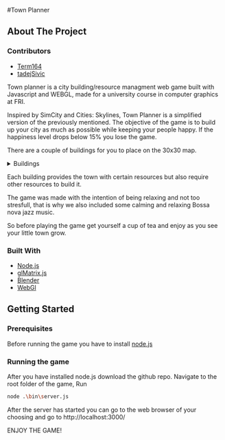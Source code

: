 #Town Planner

<!-- ABOUT THE PROJECT -->
## About The Project

### Contributors
* [Term164](https://github.com/Term164)
* [tadejSivic](https://github.com/tadejsivic)

Town planner is a city building/resource managment web game built with Javascript and WEBGL,
made for a university course in computer graphics at FRI.

Inspired by SimCity and Cities: Skylines, Town Planner is a simplified version of the previously mentioned.
The objective of the game is to build up your city as much as possible while keeping your people happy.
If the happiness level drops below 15% you lose the game.

There are a couple of buildings for you to place on the 30x30 map.
<!-- TABLE OF CONTENTS -->
<details>
  <summary>Buildings</summary>
  <ol>
    <li>House - 2 pop</li>
    <li>Factory - 30 goods</li>
    <li>Shop - 10 income</li>
    <li>Wind turbine - 100 energy</li>
    <li>Road</li>
    <li>Town hall</li>
  </ol>
</details>

Each building provides the town with certain resources but also require other resources to build it.

The game was made with the intention of being relaxing and not too stresfull, that is why we also included
some calming and relaxing Bossa nova jazz music.

So before playing the game get yourself a cup of tea and enjoy as you see your little town grow.

### Built With

* [Node.js](https://nodejs.org/en/)
* [glMatrix.js](https://glmatrix.net/)
* [Blender](https://www.blender.org/)
* [WebGl](https://get.webgl.org/)


<!-- GETTING STARTED -->
## Getting Started

### Prerequisites
Before running the game you have to install <a href="https://nodejs.org/en/">node.js</a>

### Running the game

After you have installed node.js download the github repo. Navigate to the root folder of the game,
Run
 ```sh 
node .\bin\server.js
```
After the server has started you can go to the web browser of your choosing and go to http://localhost:3000/

ENJOY THE GAME!
